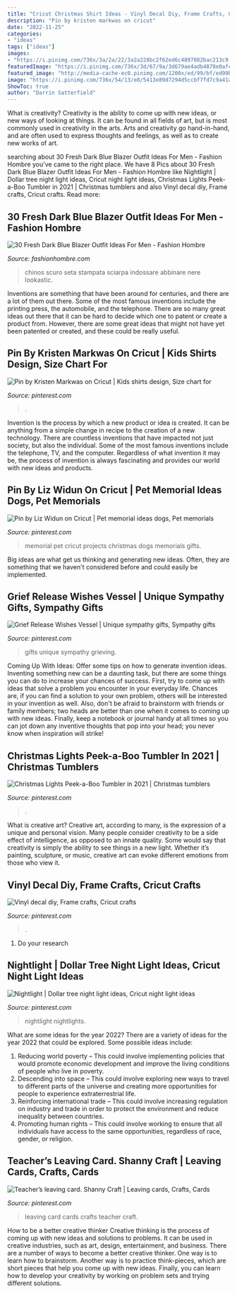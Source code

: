 ```yaml
---
title: "Cricut Christmas Shirt Ideas - Vinyl Decal Diy, Frame Crafts, Cricut Crafts"
description: "Pin by kristen markwas on cricut"
date: "2022-11-25"
categories:
- "ideas"
tags: ["ideas"]
images:
- "https://i.pinimg.com/736x/3a/2a/22/3a2a228bc2f62ed6c4897082bac213c9.jpg"
featuredImage: "https://i.pinimg.com/736x/3d/67/9a/3d679ae4adb4878e0afc16eecfaafb7c.jpg"
featured_image: "http://media-cache-ec0.pinimg.com/1200x/ed/99/bf/ed99bf80e46ebe1f9b95a29a6cd68005.jpg"
image: "https://i.pinimg.com/736x/54/13/e8/5413e89d7294d5ccbf7fd7c9a41ae322.jpg"
ShowToc: true
author: "Darrin Satterfield"
---
```



What is creativity?
Creativity is the ability to come up with new ideas, or new ways of looking at things. It can be found in all fields of art, but is most commonly used in creativity in the arts. Arts and creativity go hand-in-hand, and are often used to express thoughts and feelings, as well as to create new works of art.

	

		
searching about 30 Fresh Dark Blue Blazer Outfit Ideas For Men - Fashion Hombre you've came to the right place. We have 8 Pics about 30 Fresh Dark Blue Blazer Outfit Ideas For Men - Fashion Hombre like Nightlight | Dollar tree night light ideas, Cricut night light ideas, Christmas Lights Peek-a-Boo Tumbler in 2021 | Christmas tumblers and also Vinyl decal diy, Frame crafts, Cricut crafts. Read more:
		
    
## 30 Fresh Dark Blue Blazer Outfit Ideas For Men - Fashion Hombre

<img loading=lazy src="https://www.fashionhombre.com/wp-content/uploads/2019/07/Fresh-Dark-Blue-Blazer-Outfit-Ideas-For-Men-12-1.jpg" onerror="this.onerror=null;this.src='https://tse3.mm.bing.net/th?id=OIP.GonPSKXua_3ro3Jr9-_D4wHaLH&amp;pid=15.1';" alt="30 Fresh Dark Blue Blazer Outfit Ideas For Men - Fashion Hombre">

_Source: fashionhombre.com_

>chinos scuro seta stampata sciarpa indossare abbinare nere lookastic. 

	

Inventions are something that have been around for centuries, and there are a lot of them out there. Some of the most famous inventions include the printing press, the automobile, and the telephone. There are so many great ideas out there that it can be hard to decide which one to patent or create a product from. However, there are some great ideas that might not have yet been patented or created, and these could be really useful.

    
## Pin By Kristen Markwas On Cricut | Kids Shirts Design, Size Chart For

<img loading=lazy src="https://i.pinimg.com/736x/c1/2b/e4/c12be4e0684d58f479aa690c4e868d4d.jpg" onerror="this.onerror=null;this.src='https://tse3.mm.bing.net/th?id=OIP.oZLHTpa5CvphNLoFlYF1QAHaPN&amp;pid=15.1';" alt="Pin by Kristen Markwas on Cricut | Kids shirts design, Size chart for">

_Source: pinterest.com_

>. 

	

Invention is the process by which a new product or idea is created. It can be anything from a simple change in recipe to the creation of a new technology. There are countless inventions that have impacted not just society, but also the individual. Some of the most famous inventions include the telephone, TV, and the computer. Regardless of what invention it may be, the process of invention is always fascinating and provides our world with new ideas and products.

    
## Pin By Liz Widun On Cricut | Pet Memorial Ideas Dogs, Pet Memorials

<img loading=lazy src="https://i.pinimg.com/736x/3d/67/9a/3d679ae4adb4878e0afc16eecfaafb7c.jpg" onerror="this.onerror=null;this.src='https://tse3.mm.bing.net/th?id=OIP.1i6idB3HwUd6uByjd4-BigHaJ4&amp;pid=15.1';" alt="Pin by Liz Widun on Cricut | Pet memorial ideas dogs, Pet memorials">

_Source: pinterest.com_

>memorial pet cricut projects christmas dogs memorials gifts. 

	

Big ideas are what get us thinking and generating new ideas. Often, they are something that we haven't considered before and could easily be implemented.

    
## Grief Release Wishes Vessel | Unique Sympathy Gifts, Sympathy Gifts

<img loading=lazy src="https://i.pinimg.com/736x/54/13/e8/5413e89d7294d5ccbf7fd7c9a41ae322.jpg" onerror="this.onerror=null;this.src='https://tse3.mm.bing.net/th?id=OIP.YB0NqN6v21eRBvCeeFm2FwHaHa&amp;pid=15.1';" alt="Grief Release Wishes Vessel | Unique sympathy gifts, Sympathy gifts">

_Source: pinterest.com_

>gifts unique sympathy grieving. 

	

Coming Up With Ideas: Offer some tips on how to generate invention ideas.
Inventing something new can be a daunting task, but there are some things you can do to increase your chances of success. First, try to come up with ideas that solve a problem you encounter in your everyday life. Chances are, if you can find a solution to your own problem, others will be interested in your invention as well. Also, don't be afraid to brainstorm with friends or family members; two heads are better than one when it comes to coming up with new ideas. Finally, keep a notebook or journal handy at all times so you can jot down any inventive thoughts that pop into your head; you never know when inspiration will strike!

    
## Christmas Lights Peek-a-Boo Tumbler In 2021 | Christmas Tumblers

<img loading=lazy src="https://i.pinimg.com/736x/3a/2a/22/3a2a228bc2f62ed6c4897082bac213c9.jpg" onerror="this.onerror=null;this.src='https://tse2.mm.bing.net/th?id=OIP.lC4eK5MKKH7z6asQhChfTwHaLH&amp;pid=15.1';" alt="Christmas Lights Peek-a-Boo Tumbler in 2021 | Christmas tumblers">

_Source: pinterest.com_

>. 

	

What is creative art?
Creative art, according to many, is the expression of a unique and personal vision. Many people consider creativity to be a side effect of intelligence, as opposed to an innate quality. Some would say that creativity is simply the ability to see things in a new light. Whether it’s painting, sculpture, or music, creative art can evoke different emotions from those who view it.

    
## Vinyl Decal Diy, Frame Crafts, Cricut Crafts

<img loading=lazy src="http://media-cache-ec0.pinimg.com/1200x/ed/99/bf/ed99bf80e46ebe1f9b95a29a6cd68005.jpg" onerror="this.onerror=null;this.src='https://tse2.mm.bing.net/th?id=OIP.rv0f7CgvViy-BRL8ET16AAHaJ4&amp;pid=15.1';" alt="Vinyl decal diy, Frame crafts, Cricut crafts">

_Source: pinterest.com_

>. 

	

1. Do your research

    
## Nightlight | Dollar Tree Night Light Ideas, Cricut Night Light Ideas

<img loading=lazy src="https://i.pinimg.com/736x/9b/ba/f4/9bbaf4135347ff80db2d4fc5d45daeb9.jpg" onerror="this.onerror=null;this.src='https://tse4.mm.bing.net/th?id=OIP.GnbFredXs4qn0XQNYjTpTQHaNL&amp;pid=15.1';" alt="Nightlight | Dollar tree night light ideas, Cricut night light ideas">

_Source: pinterest.com_

>nightlight nightlights. 

	

What are some ideas for the year 2022?
There are a variety of ideas for the year 2022 that could be explored. Some possible ideas include: 
1. Reducing world poverty – This could involve implementing policies that would promote economic development and improve the living conditions of people who live in poverty. 
2. Descending into space – This could involve exploring new ways to travel to different parts of the universe and creating more opportunities for people to experience extraterrestrial life. 
3. Reinforcing international trade – This could involve increasing regulation on industry and trade in order to protect the environment and reduce inequality between countries. 
4. Promoting human rights – This could involve working to ensure that all individuals have access to the same opportunities, regardless of race, gender, or religion.

    
## Teacher’s Leaving Card. Shanny Craft | Leaving Cards, Crafts, Cards

<img loading=lazy src="https://i.pinimg.com/736x/d1/65/29/d1652983a0174446ed9f89487ff0b190.jpg" onerror="this.onerror=null;this.src='https://tse3.mm.bing.net/th?id=OIP.vlUUj8Xq7RzEV8O4DakeAAHaJ3&amp;pid=15.1';" alt="Teacher’s leaving card. Shanny Craft | Leaving cards, Crafts, Cards">

_Source: pinterest.com_

>leaving card cards crafts teacher craft. 

	

How to be a better creative thinker
Creative thinking is the process of coming up with new ideas and solutions to problems. It can be used in creative industries, such as art, design, entertainment, and business. There are a number of ways to become a better creative thinker. One way is to learn how to brainstorm. Another way is to practice think-pieces, which are short pieces that help you come up with new ideas. Finally, you can learn how to develop your creativity by working on problem sets and trying different solutions.

